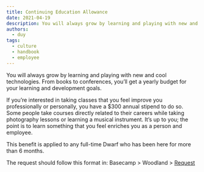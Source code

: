 ```yaml
---
title: Continuing Education Allowance
date: 2021-04-19
description: You will always grow by learning and playing with new and cool technologies. From books to conferences, you’ll get a yearly budget for your learning and development goals.
authors: 
  - duy
tags: 
  - culture
  - handbook
  - employee
---
```


You will always grow by learning and playing with new and cool technologies. From books to conferences, you’ll get a yearly budget for your learning and development goals.

If you’re interested in taking classes that you feel improve you professionally or personally, you have a $300 annual stipend to do so. Some people take courses directly related to their careers while taking photography lessons or learning a musical instrument. It’s up to you; the point is to learn something that you feel enriches you as a person and employee.

This benefit is applied to any full-time Dwarf who has been here for more than 6 months.

The request should follow this format in: Basecamp > Woodland > [Request](https://3.basecamp.com/4108948/buckets/9403032/todolists/1557155199)

